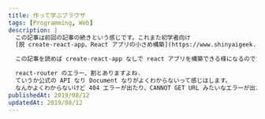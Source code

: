 ```yaml
---
title: 作って学ぶブラウザ
tags: [Programming, Web]
description: |
  この記事は前回の記事の続きという感じです。これまた初学者向け
  [脱 create-react-app、React アプリの小さめ構築](https://www.shinyaigeek.com/p/22)

  この記事を読めば create-react-app なしで react アプリを構築できる様になるのですが、その続きとしてこの記事では react-router について扱おうと思います(開発していて思いの外どぶったので)

  react-router のエラー、割とありますよね.
  ていうか公式の API なり Document なりがよくわからないって感じはします。
  なんかよくわからないけど 404 エラーが出たり、CANNOT GET URL みたいなエラーが出たり、僕もこれでどぶって、いい感じの日本語記事が見つからなかったのもあってじゃあ紹介しておこうかなという感じです。
publishedAt: 2019/08/12
updatedAt: 2019/08/12
---
```




